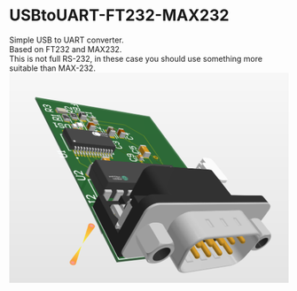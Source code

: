 # USBtoUART-FT232-MAX232 
Simple USB to UART converter. </br>
Based on FT232 and MAX232. </br>
This is not full RS-232, in these case you should use something more suitable than MAX-232. </br>
![](/3d_1.png)
